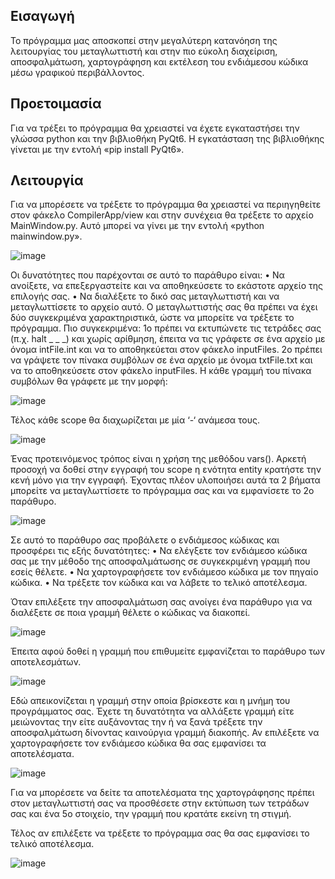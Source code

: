 ## Εισαγωγή
Το πρόγραμμα μας αποσκοπεί στην μεγαλύτερη κατανόηση της λειτουργίας του μεταγλωττιστή και στην πιο εύκολη διαχείριση, αποσφαλμάτωση, χαρτογράφηση και εκτέλεση του ενδιάμεσου κώδικα μέσω γραφικού περιβάλλοντος.

## Προετοιμασία
Για να τρέξει το πρόγραμμα θα χρειαστεί να έχετε εγκαταστήσει την γλώσσα python και την βιβλιοθήκη PyQt6. Η εγκατάσταση της βιβλιοθήκης γίνεται με την εντολή «pip install PyQt6».

## Λειτουργία

Για να μπορέσετε να τρέξετε το πρόγραμμα θα χρειαστεί να περιηγηθείτε στον φάκελο CompilerApp/view και στην συνέχεια θα τρέξετε το αρχείο MainWindow.py. Αυτό μπορεί να γίνει με την εντολή «python mainwindow.py».

![image](https://github.com/user-attachments/assets/854b9870-ce57-440b-963a-55a489e4b8e6)

Οι δυνατότητες που παρέχονται σε αυτό το παράθυρο είναι:
  • Να ανοίξετε, να επεξεργαστείτε και να αποθηκεύσετε το εκάστοτε αρχείο της επιλογής σας.
  • Να διαλέξετε το δικό σας μεταγλωττιστή και να μεταγλωττίσετε το αρχείο αυτό.
Ο μεταγλωττιστής σας θα πρέπει να έχει δύο συγκεκριμένα χαρακτηριστικά, ώστε να μπορείτε να τρέξετε το πρόγραμμα. Πιο συγκεκριμένα: 
  1ο πρέπει να εκτυπώνετε τις τετράδες σας (π.χ. halt _ _ _) και χωρίς αρίθμηση, έπειτα να τις γράφετε σε ένα αρχείο με όνομα intFile.int και να το αποθηκεύεται στον φάκελο inputFiles.
  2ο πρέπει να γράψετε τον πίνακα συμβόλων σε ένα αρχείο με όνομα txtFile.txt και να το αποθηκεύσετε στον φάκελο inputFiles. Η κάθε γραμμή του πίνακα συμβόλων θα γράφετε με την μορφή:
  
  ![image](https://github.com/user-attachments/assets/2630dea9-a022-4e83-9b1b-a488541cb6f9)
  
Τέλος κάθε scope θα διαχωρίζεται με μία ‘-‘ ανάμεσα τους.

![image](https://github.com/user-attachments/assets/a6ded27e-a246-497c-ab26-185561b44047)

Ένας προτεινόμενος τρόπος είναι η χρήση της μεθόδου vars(). Αρκετή προσοχή να δοθεί στην εγγραφή του scope η ενότητα entity κρατήστε την κενή μόνο για την εγγραφή. Έχοντας πλέον υλοποιήσει αυτά τα 2 βήματα μπορείτε να μεταγλωττίσετε το πρόγραμμα σας και να εμφανίσετε το 2ο παράθυρο.

![image](https://github.com/user-attachments/assets/f2ca4873-e56f-4b77-8bd0-64dcfb138a42)

Σε αυτό το παράθυρο σας προβάλετε ο ενδιάμεσος κώδικας και προσφέρει τις εξής δυνατότητες:
• Να ελέγξετε τον ενδιάμεσο κώδικα σας με την μέθοδο της αποσφαλμάτωσης σε συγκεκριμένη γραμμή που εσείς θέλετε.
• Να χαρτογραφήσετε τον ενδιάμεσο κώδικα με τον πηγαίο κώδικα.
• Να τρέξετε τον κώδικα και να λάβετε το τελικό αποτέλεσμα.

Όταν επιλέξετε την αποσφαλμάτωση σας ανοίγει ένα παράθυρο για να διαλέξετε σε
ποια γραμμή θέλετε ο κώδικας να διακοπεί.

![image](https://github.com/user-attachments/assets/2452f6ba-22d9-4504-a40e-7adb87e8bfb7)

Έπειτα αφού δοθεί η γραμμή που επιθυμείτε εμφανίζεται το παράθυρο των αποτελεσμάτων.

![image](https://github.com/user-attachments/assets/f76e7336-9cdd-4e35-8bbf-78dae3b96ba7)

Εδώ απεικονίζεται η γραμμή στην οποία βρίσκεστε και η μνήμη του προγράμματος σας. Έχετε τη δυνατότητα να αλλάξετε γραμμή είτε μειώνοντας την είτε αυξάνοντας την ή να ξανά τρέξετε την αποσφαλμάτωση δίνοντας καινούργια γραμμή διακοπής. Αν επιλέξετε να χαρτογραφήσετε τον ενδιάμεσο κώδικα θα σας εμφανίσει τα αποτελέσματα.

![image](https://github.com/user-attachments/assets/eae08b5e-a67a-4967-a0df-2da50f0fe1ea)

Για να μπορέσετε να δείτε τα αποτελέσματα της χαρτογράφησης πρέπει στον μεταγλωττιστή σας να προσθέσετε στην εκτύπωση των τετράδων σας και ένα 5ο στοιχείο, την γραμμή που κρατάτε εκείνη τη στιγμή.

Τέλος αν επιλέξετε να τρέξετε το πρόγραμμα σας θα σας εμφανίσει το τελικό αποτέλεσμα.

![image](https://github.com/user-attachments/assets/5a7ec627-d1cb-49ef-be1c-db354b268401)


